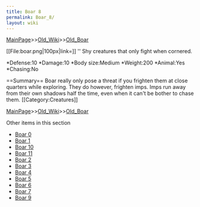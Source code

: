 ```yaml
---
title: Boar 8
permalink: Boar_8/
layout: wiki
---
```


[MainPage](/keeperrl_wiki/ "wikilink")>>[Old_Wiki](/keeperrl_wiki/Old_Wiki "wikilink")>>[Old_Boar](/keeperrl_wiki/Old_Boar "wikilink")

[[File:boar.png|100px|link=]]
'' Shy creatures that only fight when cornered.

*Defense:10
*Damage:10
*Body size:Medium
*Weight:200
*Animal:Yes
*Chasing:No

==Summary==
Boar really only pose a threat if you frighten them at close quarters while exploring. They do however, frighten imps. Imps run away from their own shadows half the time, even when it can't be bother to chase them.
[[Category:Creatures]]

[MainPage](/keeperrl_wiki/ "wikilink")>>[Old_Wiki](/keeperrl_wiki/Old_Wiki "wikilink")>>[Old_Boar](/keeperrl_wiki/Old_Boar "wikilink")

Other items in this section
-    [Boar 0](/keeperrl_wiki/Boar_0 "wikilink")
-    [Boar 1](/keeperrl_wiki/Boar_1 "wikilink")
-    [Boar 10](/keeperrl_wiki/Boar_10 "wikilink")
-    [Boar 11](/keeperrl_wiki/Boar_11 "wikilink")
-    [Boar 2](/keeperrl_wiki/Boar_2 "wikilink")
-    [Boar 3](/keeperrl_wiki/Boar_3 "wikilink")
-    [Boar 4](/keeperrl_wiki/Boar_4 "wikilink")
-    [Boar 5](/keeperrl_wiki/Boar_5 "wikilink")
-    [Boar 6](/keeperrl_wiki/Boar_6 "wikilink")
-    [Boar 7](/keeperrl_wiki/Boar_7 "wikilink")
-    [Boar 9](/keeperrl_wiki/Boar_9 "wikilink")
